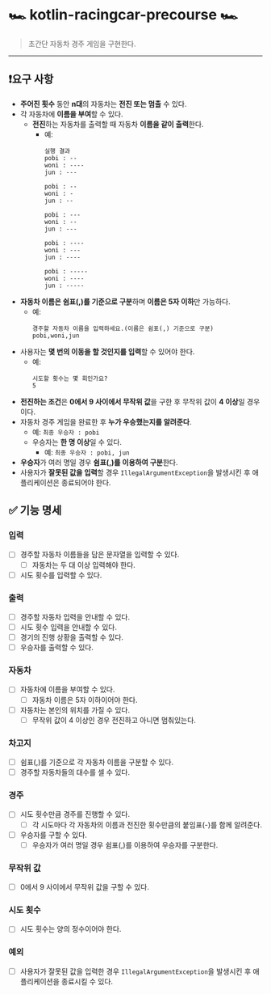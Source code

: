 # 🏎 kotlin-racingcar-precourse 🏎

> 초간단 자동차 경주 게임을 구현한다.
***

## ❗️요구 사항

- **주어진 횟수** 동안 **n대**의 자동차는 **전진 또는 멈출** 수 있다.
- 각 자동차에 **이름을 부여**할 수 있다.
  - **전진**하는 자동차를 출력할 때 자동차 **이름을 같이 출력**한다.
    - 예:
      ```
      실행 결과
      pobi : --
      woni : ----
      jun : ---
      
      pobi : --
      woni : -
      jun : --
      
      pobi : ---
      woni : --
      jun : ---
      
      pobi : ----
      woni : ---
      jun : ----
      
      pobi : -----
      woni : ----
      jun : -----
      ```
- **자동차 이름은 쉼표(,)를 기준으로 구분**하며 **이름은 5자 이하**만 가능하다.
  - 예:
    ```
    경주할 자동차 이름을 입력하세요.(이름은 쉼표(,) 기준으로 구분)
    pobi,woni,jun
    ```
- 사용자는 **몇 번의 이동을 할 것인지를 입력**할 수 있어야 한다.
  - 예:
    ```
    시도할 횟수는 몇 회인가요?
    5
    ```
- **전진하는 조건**은 **0에서 9 사이에서 무작위 값**을 구한 후 무작위 값이 **4 이상**일 경우이다.
- 자동차 경주 게임을 완료한 후 **누가 우승했는지를 알려준다**.
  - 예: `최종 우승자 : pobi`
  - 우승자는 **한 명 이상**일 수 있다.
    - 예: `최종 우승자 : pobi, jun`
- **우승자**가 여러 명일 경우 **쉼표(,)를 이용하여 구분**한다.
- 사용자가 **잘못된 값을 입력**할 경우 `IllegalArgumentException`을 발생시킨 후 애플리케이션은 종료되어야 한다.

## ✅ 기능 명세

### 입력
- [ ] 경주할 자동차 이름들을 담은 문자열을 입력할 수 있다.
  - [ ] 자동차는 두 대 이상 입력해야 한다.
- [ ] 시도 횟수를 입력할 수 있다.

### 출력
- [ ] 경주할 자동차 입력을 안내할 수 있다.
- [ ] 시도 횟수 입력을 안내할 수 있다.
- [ ] 경기의 진행 상황을 출력할 수 있다.
- [ ] 우승자를 출력할 수 있다.

### 자동차
- [ ] 자동차에 이름을 부여할 수 있다.
  - [ ] 자동차 이름은 5자 이하이어야 한다.
- [ ] 자동차는 본인의 위치를 가질 수 있다.
    - [ ] 무작위 값이 4 이상인 경우 전진하고 아니면 멈춰있는다.

### 차고지
- [ ] 쉼표(,)를 기준으로 각 자동차 이름을 구분할 수 있다.
- [ ] 경주할 자동차들의 대수를 셀 수 있다.

### 경주
- [ ] 시도 횟수만큼 경주를 진행할 수 있다.
    - [ ] 각 시도마다 각 자동차의 이름과 전진한 횟수만큼의 붙임표(-)를 함께 알려준다.
- [ ] 우승자를 구할 수 있다.
  - [ ] 우승자가 여러 명일 경우 쉼표(,)를 이용하여 우승자를 구분한다.

### 무작위 값
- [ ] 0에서 9 사이에서 무작위 값을 구할 수 있다.

### 시도 횟수
- [ ] 시도 횟수는 양의 정수이어야 한다.

### 예외
- [ ] 사용자가 잘못된 값을 입력한 경우 `IllegalArgumentException`을 발생시킨 후 애플리케이션을 종료시킬 수 있다.